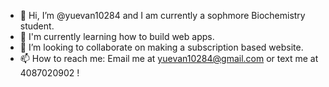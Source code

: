 - 👋 Hi, I’m @yuevan10284 and I am currently a sophmore Biochemistry student.
- 🌱 I'm currently learning how to build web apps. 
- 💞️ I’m looking to collaborate on making a subscription based website. 
- 📫 How to reach me: Email me at yuevan10284@gmail.com or text me at 4087020902 !
<!---
yuevan10284/yuevan10284 is a ✨ special ✨ repository because its `README.md` (this file) appears on your GitHub profile.
You can click the Preview link to take a look at your changes.
--->
